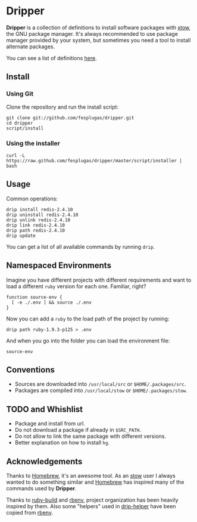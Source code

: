 Dripper
=======

**Dripper** is a collection of definitions to install software packages
with [stow], the GNU package manager. It's always recommended to use
package manager provided by your system, but sometimes you need a tool
to install alternate packages.

You can see a list of definitions [here][definitions].


Install
-------

### Using Git

Clone the repository and run the install script:

    git clone git://github.com/fesplugas/dripper.git
    cd dripper
    script/install


### Using the installer

    curl -L https://raw.github.com/fesplugas/dripper/master/script/installer | bash


Usage
-----

Common operations:

    drip install redis-2.4.10
    drip uninstall redis-2.4.10
    drip unlink redis-2.4.10
    drip link redis-2.4.10
    drip path redis-2.4.10
    drip update

You can get a list of all available commands by running `drip`.


Namespaced Environments
-----------------------

Imagine you have different projects with different requirements and
want to load a different `ruby` version for each one. Familiar, right?

    function source-env {
      [ -e ./.env ] && source ./.env
    }

Now you can add a `ruby` to the load path of the project by running:

    drip path ruby-1.9.3-p125 > .env

And when you go into the folder you can load the environment file:

    source-env


Conventions
-----------

- Sources are downloaded into `/usr/local/src` or `$HOME/.packages/src`.
- Packages are compiled into `/usr/local/stow` or `$HOME/.packages/stow`.


TODO and Whishlist
------------------

- Package and install from url.
- Do not download a package if already in `$SRC_PATH`.
- Do not allow to link the same package with different versions.
- Better explanation on how to install `hg`.


Acknowledgements
----------------

Thanks to [Homebrew], it's an awesome tool. As an [stow] user I
always wanted to do something similar and [Homebrew] has inspired
many of the commands used by **Dripper**.

Thanks to [ruby-build] and [rbenv], project organization has been
heavily inspired by them. Also some "helpers" used in [drip-helper]
have been copied from [rbenv].


[stow]: http://www.gnu.org/s/stow/
[ubuntu]: http://www.ubuntu.com/
[redhat]: http://www.redhat.com/
[Homebrew]: https://github.com/mxcl/homebrew
[ruby-build]: https://github.com/sstephenson/ruby-build
[rbenv]: https://github.com/sstephenson/rbenv
[drip-helper]: https://github.com/fesplugas/dripper/blob/master/libexec/drip-helper
[definitions]: https://github.com/fesplugas/dripper/blob/master/share/dripper/definitions
